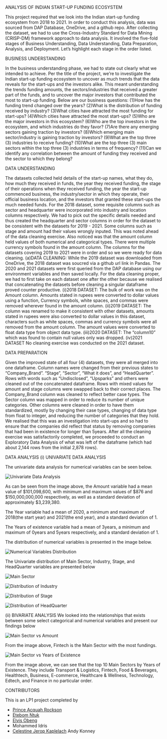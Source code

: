 ANALYSIS OF INDIAN START-UP FUNDING ECOSYSTEM

This project required that we look into the Indian start-up funding ecosystem from 2018 to 2021.
In order to conduct this analysis, data was sourced from DAP Database, OneDrive, and a github repo.
After collecting the dataset, we had to use the Cross-Industry Standard for Data Mining (CRISP-DM) framework approach to data analysis. It involved the five-fold stages of Business Understanding, Data Understanding, Data Preparation, Analysis, and Deployment. Let’s highlight each stage in the order listed.

BUSINESS UNDERSTANDING

In the business understanding phase, we had to state out clearly what we intended to achieve.
Per the title of the project, we’re to investigate the Indian start-up funding ecosystem to uncover as much trends that the data reveals for the start-ups and the investors alike. This meant understanding the trends funding amounts, the sectors/industries that received a greater part of the funds, and to uncover the major investors that contributed the most to start-up funding.
Below are our business questions:
(1)How has the funding trend changed over the years?
(2)What is the distribution of funding received by industry?
(3)What cities have attracted the most funding for start-ups?
(4)Which cities have attracted the most start-ups?
(5)Who are the major investors in this ecosystem?
(6)Who are the top investors in the ecosystem, and which industries do they favor?
(7)Are there any emerging sectors gaining traction by investors?
(8)Which emerging main sector/industry is gaining traction by investors?
(9)What are the top three (3) industries to receive funding?
(10)What are the top three (3) main sectors within the top three (3) industries in terms of frequency?
(11)Can we identify any correlation between the amount of funding they received and the sector to which they belong?



DATA UNDERSTANDING

The datasets collected held details of the start-up names, what they do, how much they received in funds, the year they received funding, the stage of their operations when they received funding, the year the start-up commenced business, the industry/sector in which they operate, their official business location, and the investors that granted these start-ups the much needed funds.
For the 2018 dataset, some requisite columns such as sector and headquarter were incorporated into industry and location columns respectively. We had to pick out the specific details needed and thus created the headquarter and sector columns in order for the dataset to be consistent with the datasets for 2019 - 2021. Some columns such as stage and amount had their values wrongly inputed. This was noted ahead of the data cleaning exercise. Also noticed was that the amount column held values of both numerical and categorical types. There were multiple currency symbols found in the amount column. The columns for the datasets covering 2019 to 2021 were in order and so we were ready for data cleaning.
(a)DATA CLEANING: While the 2019 dataset was downloaded from OneDrive, the 2018 dataset was soucred via a github url link in Pandas. The 2020 and 2021 datasets were first queried from the DAP database using our environment variables and then saved locally. For the data cleaning proper, we had to first take on each dataset one after the other  because we realised that concatenating the datasets before cleaning a singular dataframe proved counter productive.
    (i)2018 DATASET:
The bulk of work was on the Amount column. Amounts stated in rupees were converted to dollar values using a function, Currency symbols, white spaces, and commas were removed wherever found in the amount column.
    (ii)2019 DATASET:
The column was renamed to make it consistent with other datasets, amounts stated in rupees were also converted to dollar values in this dataset, characters such as white spaces, commas and currency symbols were all removed from the amount column. The amount values were converted to float data type from object data type.
    (iii)2020 DATASET:
The “column10” which was found to contain null values only was dropped.
    (iv)2021 DATASET
No cleaning exercise was conducted on the 2021 dataset.

DATA PREPARATION

Given the improved state of all four (4) datasets, they were all merged into one dataframe.
Column names were changed from their previous states to “Company_Brand”. “Stage”, “Sector”, “What it does”, and “HeadQuarter”.
Rows with words such as “Undisclosed”, “Upsparks” and others were cleaned out of the concatenated dataframe. Rows with mixed values for amount and stage columns were swapped back to their correct places. The Company_Brand column was cleaned to reflect better case types.  The Sector column was mapped in order to reduce its number of unique categories.
Other columns were cleaned in order to have them standardized, mostly by changing their case types, changing of data type from float to integer, and reducing the number of categories that they hold.
We realised that this was an investigation into start-ups and so had to ensure that the companies did reflect that status by removing companies that had been in existence for longer than 5years.
After all the cleaning exercise was satisfactorily completed, we proceeded to conduct an Exploratory Data Analysis of what was left of the dataframe (which had about 2,144 rows from the initial 2,878 rows).

DATA ANALYSIS
(i) UNIVARIATE DATA ANALYSIS

The univariate data analysis for numerical variables can be seen below.

![Univariate Data Analysis](project/univariate.jpg?raw=true "Univariate Data Analysis")

As can be seen from the image above, the Amount variable had a mean value of $101,098,600, with minimum and maximum values of $876 and $150,000,000,000 respectively, as well as a standard deviation of approximately $3,239,380.

The Year variable had a mean of 2020, a minimum and maximum of 2018(the start year) and 2021(the end year), and a standard deviation of 1.

The Years of existence variable had a mean of 3years, a minimum and maximum of 0years and 5years respectively, and a standard deviation of 1.


The distribution of numerical variables is presented in the image below.

![Numerical Variables Distribution](project/numerical_dist.jpg?raw=true "Numerical Variables Distribution")

The Univariate distribution of Main Sector, Industry, Stage, and HeadQuarter variables are presented below

![Main Sector](project/main_sector.jpg?raw=true "Main Sector")

![Distribution of Industry](project/industry.jpg?raw=true "Industry Distribution")

![Distribution of Stage](project/stage_freq.jpg?raw=true "Distribution of Stage")


![Distribution of HeadQuarter](project/hqtr.jpg?raw=true "Distribution of HeadQuarter")



(ii) BIVARIATE ANALYSIS
We looked into the relationships that exists between some select categorical and numerical variables and present our findings below  

![Main Sector vs Amount](project/top_sector_with_highest_funding.jpg?raw=true "Top Sectors by Amount")  

  
  From the image above, Fintech is the Main Sector with the most fundings.  
  

![Main Sector vs Years of Existence](project/successful_start_up_sectors.jpg?raw=true "Main Sector vs Years of Existence")  


From the image above, we can see that the top 10 Main Sectors by Years of Existence. They include Transport & Logistics, Fintech, Food & Beverages, Healthtech, Business, E-commerce, Healthcare & Wellness, Technology, Edtech, and Finance in no particular order.





CONTRIBUTORS

This is an LP1 project completed by  
- [Prince Acquah Rockson](https://github.com/parockson)
- [Etebom Ntuk](https://github.com/netebom)
- [Elvis Obeng](https://github.com/mabrony)
- Mohammed Idris 
- [Celestine Jerop Kaplelach](https://github.com/cjerop)
Andy Konney
